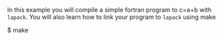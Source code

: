 In this example you will compile a simple fortran program to c=a+b with `lapack`.
You will also learn how to link your program to `lapack` using make

  $ make
